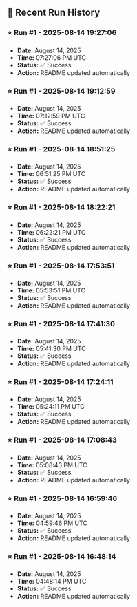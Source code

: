 
## 📝 Recent Run History
<!-- HISTORY_START -->
### ⭐ Run #1 - 2025-08-14 19:27:06
- **Date:** August 14, 2025
- **Time:** 07:27:06 PM UTC
- **Status:** ✅ Success
- **Action:** README updated automatically

### ⭐ Run #1 - 2025-08-14 19:12:59
- **Date:** August 14, 2025
- **Time:** 07:12:59 PM UTC
- **Status:** ✅ Success
- **Action:** README updated automatically

### ⭐ Run #1 - 2025-08-14 18:51:25
- **Date:** August 14, 2025
- **Time:** 06:51:25 PM UTC
- **Status:** ✅ Success
- **Action:** README updated automatically

### ⭐ Run #1 - 2025-08-14 18:22:21
- **Date:** August 14, 2025
- **Time:** 06:22:21 PM UTC
- **Status:** ✅ Success
- **Action:** README updated automatically

### ⭐ Run #1 - 2025-08-14 17:53:51
- **Date:** August 14, 2025
- **Time:** 05:53:51 PM UTC
- **Status:** ✅ Success
- **Action:** README updated automatically

### ⭐ Run #1 - 2025-08-14 17:41:30
- **Date:** August 14, 2025
- **Time:** 05:41:30 PM UTC
- **Status:** ✅ Success
- **Action:** README updated automatically

### ⭐ Run #1 - 2025-08-14 17:24:11
- **Date:** August 14, 2025
- **Time:** 05:24:11 PM UTC
- **Status:** ✅ Success
- **Action:** README updated automatically

### ⭐ Run #1 - 2025-08-14 17:08:43
- **Date:** August 14, 2025
- **Time:** 05:08:43 PM UTC
- **Status:** ✅ Success
- **Action:** README updated automatically

### ⭐ Run #1 - 2025-08-14 16:59:46
- **Date:** August 14, 2025
- **Time:** 04:59:46 PM UTC
- **Status:** ✅ Success
- **Action:** README updated automatically

### ⭐ Run #1 - 2025-08-14 16:48:14
- **Date:** August 14, 2025
- **Time:** 04:48:14 PM UTC
- **Status:** ✅ Success
- **Action:** README updated automatically
<!-- HISTORY_END -->